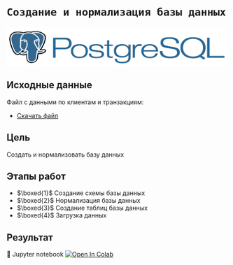 # `Создание и нормализация базы данных`

<img src='data/img/pglogo.png'>

## Исходные данные
Файл с данными по клиентам и транзакциям: 
- [Скачать файл](https://disk.yandex.ru/i/ri8iKEH8lPqCzQ)

## Цель

Создать и нормализовать базу данных

## Этапы работ

- $\boxed{1}$ Создание схемы базы данных 
- $\boxed{2}$  Нормализация базы данных
- $\boxed{3}$ Создание таблиц базы данных
- $\boxed{4}$  Загрузка данных

## Результат

:scroll: Jupyter notebook <a target="_blank" href="https://colab.research.google.com/github/NazarovMichail/Data-storage-course/blob/master/Normalization%20PostgreSQL.ipynb">
  <img src="https://colab.research.google.com/assets/colab-badge.svg" alt="Open In Colab"/>
</a>
